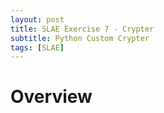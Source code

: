 ```yaml
---
layout: post
title: SLAE Exercise 7 - Crypter
subtitle: Python Custom Crypter
tags: [SLAE]
---
```


Overview
======

